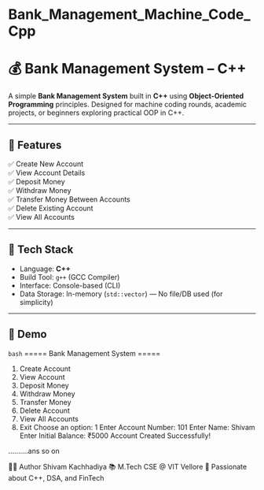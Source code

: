 # Bank_Management_Machine_Code_Cpp
# 💰 Bank Management System – C++

A simple **Bank Management System** built in **C++** using **Object-Oriented Programming** principles. Designed for machine coding rounds, academic projects, or beginners exploring practical OOP in C++.

---

## 🚀 Features

✅ Create New Account  
✅ View Account Details  
✅ Deposit Money  
✅ Withdraw Money  
✅ Transfer Money Between Accounts  
✅ Delete Existing Account  
✅ View All Accounts  

---

## 🧠 Tech Stack

- Language: **C++**
- Build Tool: `g++` (GCC Compiler)
- Interface: Console-based (CLI)
- Data Storage: In-memory (`std::vector`) — No file/DB used (for simplicity)

---

## 📸 Demo

```bash```
===== Bank Management System =====
1. Create Account
2. View Account
3. Deposit Money
4. Withdraw Money
5. Transfer Money
6. Delete Account
7. View All Accounts
0. Exit
Choose an option: 1
Enter Account Number: 101
Enter Name: Shivam
Enter Initial Balance: ₹5000
Account Created Successfully!

..........ans so on

👨‍💻 Author
Shivam Kachhadiya
📚 M.Tech CSE @ VIT Vellore
🎯 Passionate about C++, DSA, and FinTech
